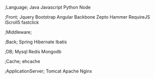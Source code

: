 ;Language;
Java
Javascript
Python
Node

;Front;
Jquery
Bootstrap
Angular
Backbone
Zepto
Hammer
RequireJS
iScroll5
fastclick

;Middleware;



;Back;
Spring
Hibernate
Ibatis

;DB;
Mysql
Redis
Mongodb

;Cache;
ehcache

;ApplicationServer;
Tomcat
Apache
Nginx
